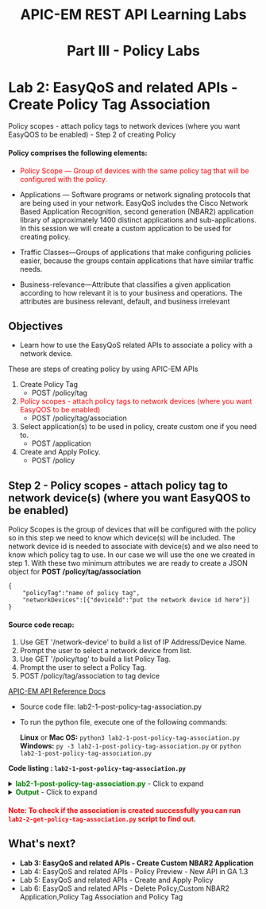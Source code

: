 #  <center>APIC-EM REST API Learning Labs</center>

# <center>Part III - Policy Labs</center>

# Lab 2: EasyQoS and related APIs - Create Policy Tag Association

Policy scopes - attach policy tags to network devices (where you want EasyQOS to be enabled) - Step 2 of creating Policy

#### Policy comprises the following elements:

* <font color='red'>Policy Scope — Group of devices with the same policy tag that will be configured with the policy.</font>

* Applications — Software programs or network signaling protocols that are being used in your network. EasyQoS includes the Cisco Network Based Application Recognition, second generation (NBAR2) application library of approximately 1400 distinct applications and sub-applications. In this session we will create a custom application to be used for creating policy.

* Traffic Classes—Groups of applications that make configuring policies easier, because the groups contain applications that have similar traffic needs.

* Business-relevance—Attribute that classifies a given application according to how relevant it is to your business and operations. The attributes are business relevant, default, and business irrelevant


## Objectives
*  Learn how to use the EasyQoS related APIs to associate a policy with a network device.

These are steps of creating policy by using APIC-EM APIs


1. Create Policy Tag
   * POST /policy/tag
2. <font color='red'>Policy scopes - attach policy tags to network devices (where you want EasyQOS to be enabled)</font>
   * POST /policy/tag/association
3. Select application(s) to be used in policy, create custom one if you need to.
   * POST /application
4. Create and Apply Policy.
   * POST /policy


## Step 2 - Policy scopes - attach policy tag to network device(s) (where you want EasyQOS to be enabled)

Policy Scopes is the group of devices that will be configured with the policy so in this step we need to know which device(s) will be included. The network device id is needed to associate with device(s) and we also need to know which policy tag to use. In our case we will use the one we created in step 1. With these two minimum attributes we are ready to create a JSON object for **POST /policy/tag/association**

```
{
    "policyTag":"name of policy tag",
    "networkDevices":[{"deviceId":"put the network device id here"}]
}
```


#### Source code recap:

1. Use GET '/network-device' to build a list of IP Address/Device Name.
2. Prompt the user to select a network device from list.
3. Use GET '/policy/tag' to build a list Policy Tag.
4. Prompt the user to select a Policy Tag.
5. POST /policy/tag/association to tag device<br>

[APIC-EM API Reference Docs](http://devnetapic.cisco.com/)

* Source code file: lab2-1-post-policy-tag-association.py
* To run the python file, execute one of the following commands:<br>

  **Linux** or **Mac OS:**  `python3 lab2-1-post-policy-tag-association.py`<br>
  **Windows:**    `py -3 lab2-1-post-policy-tag-association.py` or `python lab2-1-post-policy-tag-association.py`<br>

**Code listing : `lab2-1-post-policy-tag-association.py`**

<details>
<summary><font color='green'><b>lab2-1-post-policy-tag-association.py</b></font> - Click to expand</summary>

<pre><code>
"""
Script name: lab2-1-post-policy-tag-association.py
Tag a selected policy tag on selected network device
"""

from apicem import * # APIC-EM IP is assigned in apicem_config.py

def select_device_id(ap):
    """
    This function returns a netwrok device id that user selected from a list.
    Exit script if there is no any network device.

    Parameters
    ----------
    ap (object): apic-em object that defined in apicem.py

    Return:
    -------
    str: netwrok device id
    """
    
    device=[]
    # Create a list of network devices
    try:
        resp = ap.get(api="network-device")
        status = resp.status_code
        response_json = resp.json() # Get the json-encoded content from response
        device = response_json["response"] # The network-device
    except:
        print ("Something wrong, cannot get network device information")
        sys.exit()

    if status != 200:
        print ("Response status %s,Something wrong !"%status)
        print (resp.text)
        sys.exit()

    if device == []:
        print ("Oops! No device was found ! Discover network device first.")
        sys.exit()

    device_list = []
    # Extracting attributes and add a counter to an iterable
    idx=0
    for item in device:
        idx+=1
        device_list.append([idx,item["hostname"],item["managementIpAddress"],item["type"],item["instanceUuid"]])
    if device_list == []:
        print ("There is no network-device can be used to associate with policy tag !")
        sys.exit()
    # Pretty print tabular data, needs 'tabulate' module
    print (tabulate(device_list, headers=['number','hostname','ip','type'],tablefmt="rst"),'\n')

    # Ask user's selection
    # Find out network device with selected ip or hostname, index 4 is the network device id
    # In the loop until 'id' is assigned or user enter 'exit'
    net_id = ""
    device_id_idx = 4 # Network device ip index in the list
    while True:
        user_input = input('Select a number for the device from the list to add policy tag: ')
        user_input= user_input.lstrip() # Ignore leading space
        if user_input.lower() == 'exit':
            sys.exit()
        if user_input.isdigit(): # Make sure user's input in in range
            if int(user_input) in range(1,len(device_list)+1):
                net_id = device_list[int(user_input)-1][device_id_idx] # The device_id_idx is the position of id
                return net_id
            else:
                print ("Oops! number is out of range, please try again or enter 'exit'")
        else:
            print ("Oops! input is not a digit, please try again or enter 'exit'")
    # End of while loop

######## select a policy tag to associate with device ##########

def select_policy_tag(ap):
    """
    This function returns a policy tag that user selected from a list.
    Exit script if there is no policy tag.

    Parameters
    ----------
    ap (object): apic-em object that defined in apicem.py

    Return:
    -------
    str: policy tag
    """

    try:
        resp = ap.get(api="policy/tag") # get policy tag
        response_json = resp.json()
        tag = response_json["response"] # policy tags
    except:
        print ("Something wrong, cannot get host policy tag")
    if tag ==[] :
        print ("No policy tag was found, create policy tag first !")
        sys.exit()
    i=0
    tag_list = []
    for item in tag:
        i+=1
        tag_list.append([i,item["policyTag"]])
    print (tabulate(tag_list, headers=['#','Policy Tag'],tablefmt="rst"),'\n')
    pTag=""
    # Ask user's input
    # In the loop until tag is selected or user select 'exit'
    while True:
        tag_num = input('=> Select a number for the tag from the list: ')
        tag_num = tag_num.lstrip() # ignore leading space
        if tag_num.lower() == 'exit':
            sys.exit()
        if tag_num.isdigit(): # make sure digit is entered
            if int(tag_num) in range(1,len(tag)+1): # make sure digit entered is in range
                pTag=tag[int(tag_num)-1]["policyTag"]
                return pTag
            else:
                print ("Oops! number is out of range, please try again or enter 'exit'")
        else:
            print ("Oops! input is not a digit, please try again or enter 'exit'")
    # End of while loop

def post_association(ap,tag,n_id):
    """
    This function tags a selected policy tag on selected network device

    Parameters
    ----------
    ap (object): apic-em object that defined in apicem.py
    tag (str): policy tag
    n_id (str): network device id

    Return:
    -------
    None
    """

    # JSON for POST /policy/tag/association
    r_json = {
        "policyTag":tag,
        "networkDevices":[{"deviceId":n_id}]
    }
    # POST "/policy/tag/association" API
    try:
        resp = ap.post(api="policy/tag/association",data=r_json,printOut=True) # POST association
    except:
        print ("\nSomething is wrong when executing POST /policy/tag/association")
        
##########################################################################

if _\_\_name\_\_ == "\_\_main\_\_": # Execute only if run as a script
    myapicem = apicem() # initialize apicem instance, taking all defaults from apicem_config.py
    net_id = select_device_id(myapicem) # getting network device id
    tag = select_policy_tag(myapicem) # getting policy tag
    post_association(myapicem,tag,net_id) # create association 
                                                    
</code></pre>
</details>

<details>
<summary><font color='green'><b>Output</b></font> - Click to expand</summary>

<pre><code>
Executing GET 'https://devnetapi.cisco.com/sandbox/apic_em/api/v1/network-device'

GET 'network-device' Status:  200 

========  =============================  =============  ==============================================
  number  hostname                       ip             type
========  =============================  =============  ==============================================
       1  AHEC-2960C1                    165.10.1.39    Cisco Catalyst 2960C-8PC-L Switch
       2  AP7081.059f.19ca               10.1.14.3      Cisco 3500I Unified Access Point
       3  Branch-Access1                 10.2.1.17      Cisco Catalyst 29xx Stack-able Ethernet Switch
       4  Branch-Router1                 10.2.2.1       Cisco 2911 Integrated Services Router G2
       5  Branch-Router2                 10.2.2.2       Cisco 2911 Integrated Services Router G2
       6  Branch2-Router.yourdomain.com  218.1.100.100  Cisco 2911 Integrated Services Router G2
       7  CAMPUS-Access1                 10.1.12.1      Cisco Catalyst 3850-48U-E Switch
       8  CAMPUS-Core1                   10.1.7.1       Cisco Catalyst 6503 Switch
       9  CAMPUS-Core2                   10.1.10.1      Cisco Catalyst 6503 Switch
      10  CAMPUS-Dist1                   10.255.1.5     Cisco Catalyst 4507R plus E Switch
      11  CAMPUS-Dist2                   10.1.11.1      Cisco Catalyst 4507R plus E Switch
      12  CAMPUS-Router1                 10.1.2.1       Cisco 4451 Series Integrated Services Router
      13  CAMPUS-Router2                 10.1.4.2       Cisco 4451 Series Integrated Services Router
      14  Campus-WLC-5508                10.1.14.2      Cisco 5508 Wireless LAN Controller
========  =============================  =============  ============================================== 

Select a number for the device from the list to add policy tag: 3

Executing GET 'https://devnetapi.cisco.com/sandbox/apic_em/api/v1/policy/tag'

GET 'policy/tag' Status:  200 

===  ============
  #  Policy Tag
===  ============
  1  Branch
  2  lab_tag
  3  ed-qos
  4  devnet_tag
===  ============ 

=> Select a number for the tag from the list: 4

Executing POST 'https://devnetapi.cisco.com/sandbox/apic_em/api/v1/policy/tag/association'

POST 'policy/tag/association' Status:  202 

Response:
 {
    "response": {
        "taskId": "e285345d-b0b6-4cf4-953e-d8ce72276b0f",
        "url": "/api/v1/task/e285345d-b0b6-4cf4-953e-d8ce72276b0f"
    },
    "version": "1.0"
}
</code></pre>
</details>

####  <font color='red'>Note: To check if the association is created successfully you can run `lab2-2-get-policy-tag-association.py` script to find out.</font>

## What's next?

* **Lab 3: EasyQoS and related APIs - Create Custom NBAR2 Application**
* Lab 4: EasyQoS and related APIs - Policy Preview - New API in GA 1.3
* Lab 5: EasyQoS and related APIs - Create and Apply Policy
* Lab 6: EasyQoS and related APIs - Delete Policy,Custom NBAR2 Application,Policy Tag Association and Policy Tag
